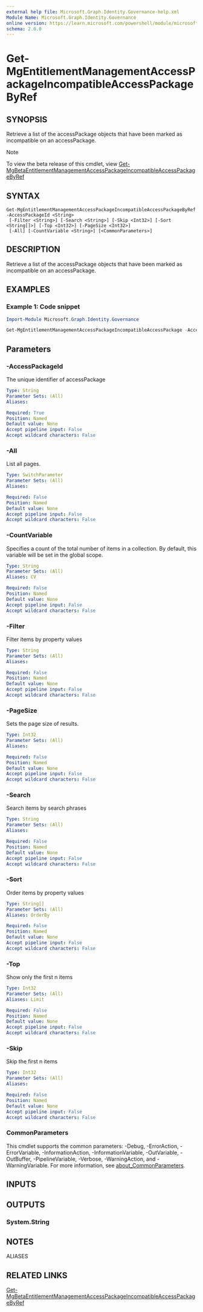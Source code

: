 ```yaml
---
external help file: Microsoft.Graph.Identity.Governance-help.xml
Module Name: Microsoft.Graph.Identity.Governance
online version: https://learn.microsoft.com/powershell/module/microsoft.graph.identity.governance/get-mgentitlementmanagementaccesspackageincompatibleaccesspackagebyref
schema: 2.0.0
---
```


# Get-MgEntitlementManagementAccessPackageIncompatibleAccessPackageByRef

## SYNOPSIS
Retrieve a list of the accessPackage objects that have been marked as incompatible on an accessPackage.

> [!NOTE]
> To view the beta release of this cmdlet, view [Get-MgBetaEntitlementManagementAccessPackageIncompatibleAccessPackageByRef](/powershell/module/Microsoft.Graph.Beta.Identity.Governance/Get-MgEntitlementManagementAccessPackageIncompatibleAccessPackageByRef?view=graph-powershell-beta)

## SYNTAX

```
Get-MgEntitlementManagementAccessPackageIncompatibleAccessPackageByRef -AccessPackageId <String>
 [-Filter <String>] [-Search <String>] [-Skip <Int32>] [-Sort <String[]>] [-Top <Int32>] [-PageSize <Int32>]
 [-All] [-CountVariable <String>] [<CommonParameters>]
```

## DESCRIPTION
Retrieve a list of the accessPackage objects that have been marked as incompatible on an accessPackage.

## EXAMPLES

### Example 1: Code snippet
```powershell
Import-Module Microsoft.Graph.Identity.Governance

Get-MgEntitlementManagementAccessPackageIncompatibleAccessPackage -AccessPackageId $accessPackageId

```
## Parameters

### -AccessPackageId
The unique identifier of accessPackage

```yaml
Type: String
Parameter Sets: (All)
Aliases:

Required: True
Position: Named
Default value: None
Accept pipeline input: False
Accept wildcard characters: False
```

### -All
List all pages.

```yaml
Type: SwitchParameter
Parameter Sets: (All)
Aliases:

Required: False
Position: Named
Default value: None
Accept pipeline input: False
Accept wildcard characters: False
```

### -CountVariable
Specifies a count of the total number of items in a collection.
By default, this variable will be set in the global scope.

```yaml
Type: String
Parameter Sets: (All)
Aliases: CV

Required: False
Position: Named
Default value: None
Accept pipeline input: False
Accept wildcard characters: False
```

### -Filter
Filter items by property values

```yaml
Type: String
Parameter Sets: (All)
Aliases:

Required: False
Position: Named
Default value: None
Accept pipeline input: False
Accept wildcard characters: False
```

### -PageSize
Sets the page size of results.

```yaml
Type: Int32
Parameter Sets: (All)
Aliases:

Required: False
Position: Named
Default value: None
Accept pipeline input: False
Accept wildcard characters: False
```

### -Search
Search items by search phrases

```yaml
Type: String
Parameter Sets: (All)
Aliases:

Required: False
Position: Named
Default value: None
Accept pipeline input: False
Accept wildcard characters: False
```

### -Sort
Order items by property values

```yaml
Type: String[]
Parameter Sets: (All)
Aliases: OrderBy

Required: False
Position: Named
Default value: None
Accept pipeline input: False
Accept wildcard characters: False
```

### -Top
Show only the first n items

```yaml
Type: Int32
Parameter Sets: (All)
Aliases: Limit

Required: False
Position: Named
Default value: None
Accept pipeline input: False
Accept wildcard characters: False
```

### -Skip
Skip the first n items

```yaml
Type: Int32
Parameter Sets: (All)
Aliases:

Required: False
Position: Named
Default value: None
Accept pipeline input: False
Accept wildcard characters: False
```

### CommonParameters
This cmdlet supports the common parameters: -Debug, -ErrorAction, -ErrorVariable, -InformationAction, -InformationVariable, -OutVariable, -OutBuffer, -PipelineVariable, -Verbose, -WarningAction, and -WarningVariable. For more information, see [about_CommonParameters](http://go.microsoft.com/fwlink/?LinkID=113216).

## INPUTS

## OUTPUTS

### System.String
## NOTES

ALIASES

## RELATED LINKS
[Get-MgBetaEntitlementManagementAccessPackageIncompatibleAccessPackageByRef](/powershell/module/Microsoft.Graph.Beta.Identity.Governance/Get-MgEntitlementManagementAccessPackageIncompatibleAccessPackageByRef?view=graph-powershell-beta)

